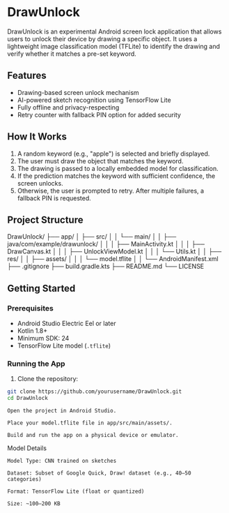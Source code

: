 # DrawUnlock

DrawUnlock is an experimental Android screen lock application that allows users to unlock their device by drawing a specific object. It uses a lightweight image classification model (TFLite) to identify the drawing and verify whether it matches a pre-set keyword.

## Features

- Drawing-based screen unlock mechanism
- AI-powered sketch recognition using TensorFlow Lite
- Fully offline and privacy-respecting
- Retry counter with fallback PIN option for added security

## How It Works

1. A random keyword (e.g., "apple") is selected and briefly displayed.
2. The user must draw the object that matches the keyword.
3. The drawing is passed to a locally embedded model for classification.
4. If the prediction matches the keyword with sufficient confidence, the screen unlocks.
5. Otherwise, the user is prompted to retry. After multiple failures, a fallback PIN is requested.

## Project Structure

DrawUnlock/
├── app/
│ ├── src/
│ │ └── main/
│ │ ├── java/com/example/drawunlock/
│ │ │ ├── MainActivity.kt
│ │ │ ├── DrawCanvas.kt
│ │ │ ├── UnlockViewModel.kt
│ │ │ └── Utils.kt
│ │ ├── res/
│ │ ├── assets/
│ │ │ └── model.tflite
│ │ └── AndroidManifest.xml
├── .gitignore
├── build.gradle.kts
├── README.md
└── LICENSE


## Getting Started

### Prerequisites

- Android Studio Electric Eel or later
- Kotlin 1.8+
- Minimum SDK: 24
- TensorFlow Lite model (`.tflite`)

### Running the App

1. Clone the repository:

```bash
git clone https://github.com/yourusername/DrawUnlock.git
cd DrawUnlock
```

    Open the project in Android Studio.

    Place your model.tflite file in app/src/main/assets/.

    Build and run the app on a physical device or emulator.

Model Details

    Model Type: CNN trained on sketches

    Dataset: Subset of Google Quick, Draw! dataset (e.g., 40–50 categories)

    Format: TensorFlow Lite (float or quantized)

    Size: ~100–200 KB
